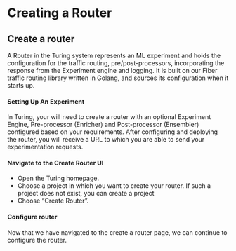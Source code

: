 # Creating a Router

## Create a router

A Router in the Turing system represents an ML experiment and holds the configuration for the traffic routing, pre/post-processors, incorporating the response from the Experiment engine and logging. It is built on our Fiber traffic routing library written in Golang, and sources its configuration when it starts up.

#### Setting Up An Experiment

In Turing, your will need to create a router with an optional Experiment Engine, Pre-processor (Enricher) and Post-processor (Ensembler) configured based on your requirements. After configuring and deploying the router, you will receive a URL to which you are able to send your experimentation requests.

#### Navigate to the Create Router UI

* Open the Turing homepage.
* Choose a project in which you want to create your router. If such a project does not exist, you can create a project
* Choose “Create Router”.

#### Configure router

Now that we have navigated to the create a router page, we can continue to configure the router.
